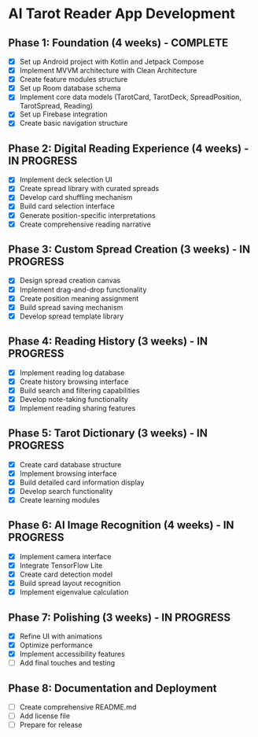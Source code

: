 # AI Tarot Reader App Development

## Phase 1: Foundation (4 weeks) - COMPLETE
- [x] Set up Android project with Kotlin and Jetpack Compose
- [x] Implement MVVM architecture with Clean Architecture
- [x] Create feature modules structure
- [x] Set up Room database schema
- [x] Implement core data models (TarotCard, TarotDeck, SpreadPosition, TarotSpread, Reading)
- [x] Set up Firebase integration
- [x] Create basic navigation structure

## Phase 2: Digital Reading Experience (4 weeks) - IN PROGRESS
- [x] Implement deck selection UI
- [x] Create spread library with curated spreads
- [x] Develop card shuffling mechanism
- [x] Build card selection interface
- [x] Generate position-specific interpretations
- [x] Create comprehensive reading narrative

## Phase 3: Custom Spread Creation (3 weeks) - IN PROGRESS
- [x] Design spread creation canvas
- [x] Implement drag-and-drop functionality
- [x] Create position meaning assignment
- [x] Build spread saving mechanism
- [x] Develop spread template library

## Phase 4: Reading History (3 weeks) - IN PROGRESS
- [x] Implement reading log database
- [x] Create history browsing interface
- [x] Build search and filtering capabilities
- [x] Develop note-taking functionality
- [x] Implement reading sharing features

## Phase 5: Tarot Dictionary (3 weeks) - IN PROGRESS
- [x] Create card database structure
- [x] Implement browsing interface
- [x] Build detailed card information display
- [x] Develop search functionality
- [x] Create learning modules

## Phase 6: AI Image Recognition (4 weeks) - IN PROGRESS
- [x] Implement camera interface
- [x] Integrate TensorFlow Lite
- [x] Create card detection model
- [x] Build spread layout recognition
- [x] Implement eigenvalue calculation

## Phase 7: Polishing (3 weeks) - IN PROGRESS
- [x] Refine UI with animations
- [x] Optimize performance
- [x] Implement accessibility features
- [ ] Add final touches and testing

## Phase 8: Documentation and Deployment
- [ ] Create comprehensive README.md
- [ ] Add license file
- [ ] Prepare for release